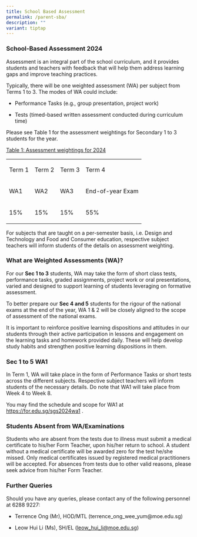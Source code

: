 ```yaml
---
title: School Based Assessment
permalink: /parent-sba/
description: ""
variant: tiptap
---
```

<h3>School-Based Assessment 2024</h3><p>Assessment is an integral part of the school curriculum, and it provides students and teachers with feedback that will help them address learning gaps and improve teaching practices.</p><p>Typically, there will be one weighted assessment (WA) per subject from Terms 1 to 3. The modes of WA could include:</p><ul data-tight="true" class="tight"><li><p>Performance Tasks (e.g., group presentation, project work)</p></li><li><p>Tests (timed-based written assessment conducted during curriculum time)</p><p></p></li></ul><p>Please see Table 1 for the assessment weightings for Secondary 1 to 3 students for the year.</p><p><u>Table 1: Assessment weightings for 2024</u></p><table><tbody><tr><td rowspan="1" colspan="1"><p>Term 1</p></td><td rowspan="1" colspan="1"><p>Term 2</p></td><td rowspan="1" colspan="1"><p>Term 3</p></td><td rowspan="1" colspan="1"><p>Term 4</p></td></tr><tr><td rowspan="1" colspan="1"><p>WA1</p></td><td rowspan="1" colspan="1"><p>WA2</p></td><td rowspan="1" colspan="1"><p>WA3</p></td><td rowspan="1" colspan="1"><p>End-of-year Exam</p></td></tr><tr><td rowspan="1" colspan="1"><p>15%</p></td><td rowspan="1" colspan="1"><p>15%</p></td><td rowspan="1" colspan="1"><p>15%</p></td><td rowspan="1" colspan="1"><p>55%</p></td></tr></tbody></table><p>For subjects that are taught on a per-semester basis, i.e. Design and Technology and Food and Consumer education, respective subject teachers will inform students of the details on assessment weighting.&nbsp;&nbsp;</p><h3>What are Weighted Assessments (WA)?</h3><p>For our&nbsp;<strong>Sec 1 to 3</strong>&nbsp;students, WA may take the form of short class tests, performance tasks, graded assignments, project work or oral presentations, varied and designed to support learning of students leveraging on formative assessment.</p><p>To better prepare our&nbsp;<strong>Sec 4 and 5</strong>&nbsp;students for the rigour of the national exams at the end of the year, WA 1 &amp; 2 will be closely aligned to the scope of assessment of the national exams.</p><p>It is important to reinforce positive learning dispositions and attitudes in our students through their active participation in lessons and engagement on the learning tasks and homework provided daily. These will help develop study habits and strengthen positive learning dispositions in them.</p><h3>Sec 1 to 5 WA1</h3><p>In Term 1, WA will take place in the form of Performance Tasks or short tests across the different subjects. Respective subject teachers will inform students of the necessary details. Do note that WA1 will take place from Week 4 to Week 8.</p><p>You may find the schedule and scope for WA1 at <a href="https://for.edu.sg/sgs2024wa1" rel="noopener noreferrer nofollow" target="_blank">https://for.edu.sg/sgs2024wa1</a> .</p><h3>Students Absent from WA/Examinations</h3><p>Students who are absent from the tests due to illness must submit a medical certificate to his/her Form Teacher, upon his/her return to school. A student without a medical certificate will be awarded zero for the test he/she missed. Only medical certificates issued by registered medical practitioners will be accepted. For absences from tests due to other valid reasons, please seek advice from his/her Form Teacher.</p><h3>Further Queries</h3><p>Should you have any queries, please contact any of the following personnel at 6288 9227:</p><ul data-tight="true" class="tight"><li><p>Terrence Ong (Mr), HOD/MTL (<a rel="noopener noreferrer nofollow" target="_blank">terrence_ong_wee_yum@moe.edu.sg</a>)</p></li><li><p>Leow Hui Li (Ms), SH/EL (<a href="mailto:leow_hui_li@moe.edu.sg" rel="noopener noreferrer nofollow" target="_blank">leow_hui_li@moe.edu.sg</a>)</p></li></ul><p></p>